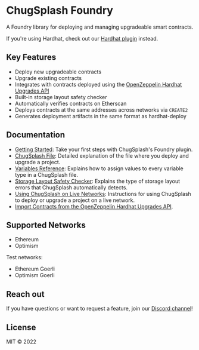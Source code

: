 # ChugSplash Foundry

A Foundry library for deploying and managing upgradeable smart contracts.

If you're using Hardhat, check out our [Hardhat plugin](https://github.com/chugsplash/chugsplash) instead. 

## Key Features

- Deploy new upgradeable contracts
- Upgrade existing contracts
- Integrates with contracts deployed using the [OpenZeppelin Hardhat Upgrades API](https://docs.openzeppelin.com/upgrades-plugins/1.x/api-hardhat-upgrades)
- Built-in storage layout safety checker
- Automatically verifies contracts on Etherscan
- Deploys contracts at the same addresses across networks via `CREATE2`
- Generates deployment artifacts in the same format as hardhat-deploy

## Documentation

- [Getting Started](https://github.com/chugsplash/chugsplash-foundry/blob/main/docs/getting-started.md): Take your first steps with ChugSplash's Foundry plugin.
- [ChugSplash File](https://github.com/chugsplash/chugsplash/blob/develop/docs/chugsplash-file.md): Detailed explanation of the file where you deploy and upgrade a project.
- [Variables Reference](https://github.com/chugsplash/chugsplash/blob/develop/docs/variables.md): Explains how to assign values to every variable type in a ChugSplash file.
- [Storage Layout Safety Checker](https://github.com/chugsplash/chugsplash-foundry/blob/main/docs/storage-checker.md): Explains the type of storage layout errors that ChugSplash automatically detects.
- [Using ChugSplash on Live Networks](https://github.com/chugsplash/chugsplash-foundry/blob/main/docs/live-network.md): Instructions for using ChugSplash to deploy or upgrade a project on a live network.
- [Import Contracts from the OpenZeppelin Hardhat Upgrades API](https://github.com/chugsplash/chugsplash-foundry/blob/main/docs/import-openzeppelin.md).

## Supported Networks

* Ethereum
* Optimism

Test networks:
* Ethereum Goerli
* Optimism Goerli

## Reach out

If you have questions or want to request a feature, join our [Discord channel](https://discord.com/invite/CqUPhgRrxq)!

## License

MIT © 2022